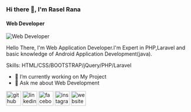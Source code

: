 ### Hi there 👋, I'm Rasel Rana
#### Web Developer
![Web Developer](https://media-exp1.licdn.com/dms/image/C5616AQFLHaQzVL8aNg/profile-displaybackgroundimage-shrink_200_800/0/1630171709252?e=1644451200&v=beta&t=kEwX0E6kWS-6fKpYrgnOJFkgQWzgRKQLkOl-7irfBaw)

Hello There, I'm Web Application Developer.I'm Expert in PHP,Laravel and basic knowledge of Android Application Development(java).

Skills: HTML/CSS/BOOTSTRAP/jQuery/PHP/Laravel

- 🔭 I’m currently working on My Project 
- 💬 Ask me about Web Development 


[<img src='https://cdn.jsdelivr.net/npm/simple-icons@3.0.1/icons/github.svg' alt='github' height='40'>](https://github.com/https://github.com/raselrana500)  [<img src='https://cdn.jsdelivr.net/npm/simple-icons@3.0.1/icons/linkedin.svg' alt='linkedin' height='40'>](https://www.linkedin.com/in/https://www.linkedin.com/in/rasel-rana-26a079125//)  [<img src='https://cdn.jsdelivr.net/npm/simple-icons@3.0.1/icons/facebook.svg' alt='facebook' height='40'>](https://www.facebook.com/https://www.facebook.com/raselranacse)  [<img src='https://cdn.jsdelivr.net/npm/simple-icons@3.0.1/icons/instagram.svg' alt='instagram' height='40'>](https://www.instagram.com/https://www.instagram.com/rasel.rana.71465//)  [<img src='https://cdn.jsdelivr.net/npm/simple-icons@3.0.1/icons/icloud.svg' alt='website' height='40'>](https://raselrana.me/)  

